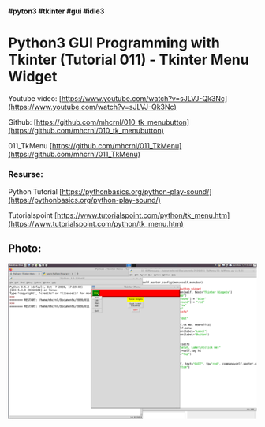 #### #pyton3 #tkinter #gui #idle3
# Python3 GUI Programming with Tkinter (Tutorial 011) - Tkinter Menu Widget

Youtube video: [https://www.youtube.com/watch?v=sJLVJ-Qk3Nc](https://www.youtube.com/watch?v=sJLVJ-Qk3Nc)

Github: [https://github.com/mhcrnl/010_tk_menubutton](https://github.com/mhcrnl/010_tk_menubutton)

011_TkMenu [https://github.com/mhcrnl/011_TkMenu](https://github.com/mhcrnl/011_TkMenu)

### Resurse:

Python Tutorial [https://pythonbasics.org/python-play-sound/](https://pythonbasics.org/python-play-sound/)

Tutorialspoint [https://www.tutorialspoint.com/python/tk_menu.htm](https://www.tutorialspoint.com/python/tk_menu.htm)

## Photo:

![photo](Screenshot%202020-11-01%2007:33:50.png
)